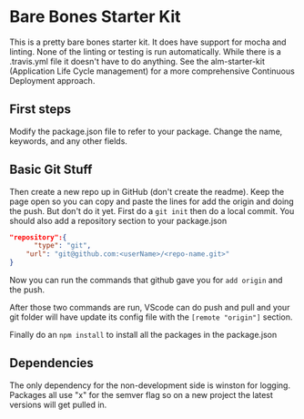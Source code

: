 # Bare Bones Starter Kit

This is a pretty bare bones starter kit. It does have support for mocha and linting. None of the linting or testing is run automatically. While there is a .travis.yml file it doesn't have to do anything. See the alm-starter-kit (Application Life Cycle management) for a more comprehensive Continuous Deployment approach.

## First steps

Modify the package.json file to refer to your package. Change the name, keywords,  and any other fields.

## Basic Git Stuff

Then create a new repo up in GitHub (don't create the readme). Keep the page open so you can copy and paste the lines for add the origin and doing the push. But don't do it yet.
First do a `git init` then do a local commit.
You should also add a repository section to your package.json

``` JSON
"repository":{
      "type": "git",
    "url": "git@github.com:<userName>/<repo-name.git>"
}
```

Now you can run the commands that github gave you for `add origin` and the push. 

After those two commands are run, VScode can do push and pull and your git folder will have update its config file with the `[remote "origin"]` section.

Finally do an `npm install`
to install all the packages in the package.json

## Dependencies

The only dependency for the non-development side is winston for logging.  
Packages all use "x" for the semver flag so on a new project the latest versions will get pulled in.